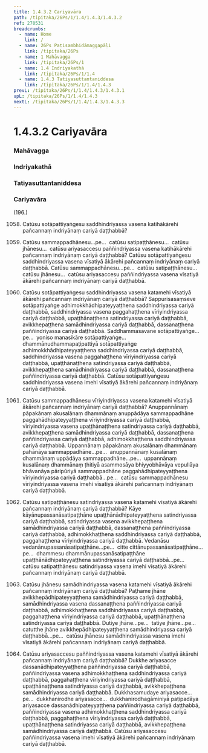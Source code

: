 ```yaml
---
title: 1.4.3.2 Cariyavāra
path: /tipitaka/26Ps/1/1.4/1.4.3/1.4.3.2
ref: 270531
breadcrumbs:
  - name: Home
    link: /
  - name: 26Ps Paṭisambhidāmaggapāḷi
    link: /tipitaka/26Ps
  - name: 1 Mahāvagga
    link: /tipitaka/26Ps/1
  - name: 1.4 Indriyakathā
    link: /tipitaka/26Ps/1/1.4
  - name: 1.4.3 Tatiyasuttantaniddesa
    link: /tipitaka/26Ps/1/1.4/1.4.3
prevL: /tipitaka/26Ps/1/1.4/1.4.3/1.4.3.1
upL: /tipitaka/26Ps/1/1.4/1.4.3
nextL: /tipitaka/26Ps/1/1.4/1.4.3/1.4.3.3
---
```


# 1.4.3.2 Cariyavāra

### Mahāvagga

### Indriyakathā

### Tatiyasuttantaniddesa

### Cariyavāra

(196.)

1058. Catūsu sotāpattiyaṅgesu saddhindriyassa vasena katihākārehi pañcannaṃ indriyānaṃ cariyā daṭṭhabbā?

1059. Catūsu sammappadhānesu…pe…  catūsu satipaṭṭhānesu…  catūsu jhānesu…  catūsu ariyasaccesu paññindriyassa vasena katihākārehi pañcannaṃ indriyānaṃ cariyā daṭṭhabbā? Catūsu sotāpattiyaṅgesu saddhindriyassa vasena vīsatiyā ākārehi pañcannaṃ indriyānaṃ cariyā daṭṭhabbā. Catūsu sammappadhānesu…pe…  catūsu satipaṭṭhānesu…  catūsu jhānesu…  catūsu ariyasaccesu paññindriyassa vasena vīsatiyā ākārehi pañcannaṃ indriyānaṃ cariyā daṭṭhabbā.

1060. Catūsu sotāpattiyaṅgesu saddhindriyassa vasena katamehi vīsatiyā ākārehi pañcannaṃ indriyānaṃ cariyā daṭṭhabbā? Sappurisasaṃseve sotāpattiyaṅge adhimokkhādhipateyyaṭṭhena saddhindriyassa cariyā daṭṭhabbā, saddhindriyassa vasena paggahaṭṭhena vīriyindriyassa cariyā daṭṭhabbā, upaṭṭhānaṭṭhena satindriyassa cariyā daṭṭhabbā, avikkhepaṭṭhena samādhindriyassa cariyā daṭṭhabbā, dassanaṭṭhena paññindriyassa cariyā daṭṭhabbā. Saddhammasavane sotāpattiyaṅge…pe…  yoniso manasikāre sotāpattiyaṅge…  dhammānudhammapaṭipattiyā sotāpattiyaṅge adhimokkhādhipateyyaṭṭhena saddhindriyassa cariyā daṭṭhabbā, saddhindriyassa vasena paggahaṭṭhena vīriyindriyassa cariyā daṭṭhabbā, upaṭṭhānaṭṭhena satindriyassa cariyā daṭṭhabbā, avikkhepaṭṭhena samādhindriyassa cariyā daṭṭhabbā, dassanaṭṭhena paññindriyassa cariyā daṭṭhabbā. Catūsu sotāpattiyaṅgesu saddhindriyassa vasena imehi vīsatiyā ākārehi pañcannaṃ indriyānaṃ cariyā daṭṭhabbā.

1061. Catūsu sammappadhānesu vīriyindriyassa vasena katamehi vīsatiyā ākārehi pañcannaṃ indriyānaṃ cariyā daṭṭhabbā? Anuppannānaṃ pāpakānaṃ akusalānaṃ dhammānaṃ anuppādāya sammappadhāne paggahādhipateyyaṭṭhena vīriyindriyassa cariyā daṭṭhabbā, vīriyindriyassa vasena upaṭṭhānaṭṭhena satindriyassa cariyā daṭṭhabbā, avikkhepaṭṭhena samādhindriyassa cariyā daṭṭhabbā, dassanaṭṭhena paññindriyassa cariyā daṭṭhabbā, adhimokkhaṭṭhena saddhindriyassa cariyā daṭṭhabbā. Uppannānaṃ pāpakānaṃ akusalānaṃ dhammānaṃ pahānāya sammappadhāne…pe…  anuppannānaṃ kusalānaṃ dhammānaṃ uppādāya sammappadhāne…pe…  uppannānaṃ kusalānaṃ dhammānaṃ ṭhitiyā asammosāya bhiyyobhāvāya vepullāya bhāvanāya pāripūriyā sammappadhāne paggahādhipateyyaṭṭhena vīriyindriyassa cariyā daṭṭhabbā…pe…  catūsu sammappadhānesu vīriyindriyassa vasena imehi vīsatiyā ākārehi pañcannaṃ indriyānaṃ cariyā daṭṭhabbā.

1062. Catūsu satipaṭṭhānesu satindriyassa vasena katamehi vīsatiyā ākārehi pañcannaṃ indriyānaṃ cariyā daṭṭhabbā? Kāye kāyānupassanāsatipaṭṭhāne upaṭṭhānādhipateyyaṭṭhena satindriyassa cariyā daṭṭhabbā, satindriyassa vasena avikkhepaṭṭhena samādhindriyassa cariyā daṭṭhabbā, dassanaṭṭhena paññindriyassa cariyā daṭṭhabbā, adhimokkhaṭṭhena saddhindriyassa cariyā daṭṭhabbā, paggahaṭṭhena vīriyindriyassa cariyā daṭṭhabbā. Vedanāsu vedanānupassanāsatipaṭṭhāne…pe…  citte cittānupassanāsatipaṭṭhāne…pe…  dhammesu dhammānupassanāsatipaṭṭhāne upaṭṭhānādhipateyyaṭṭhena satindriyassa cariyā daṭṭhabbā…pe…  catūsu satipaṭṭhānesu satindriyassa vasena imehi vīsatiyā ākārehi pañcannaṃ indriyānaṃ cariyā daṭṭhabbā.

1063. Catūsu jhānesu samādhindriyassa vasena katamehi vīsatiyā ākārehi pañcannaṃ indriyānaṃ cariyā daṭṭhabbā? Paṭhame jhāne avikkhepādhipateyyaṭṭhena samādhindriyassa cariyā daṭṭhabbā, samādhindriyassa vasena dassanaṭṭhena paññindriyassa cariyā daṭṭhabbā, adhimokkhaṭṭhena saddhindriyassa cariyā daṭṭhabbā, paggahaṭṭhena vīriyindriyassa cariyā daṭṭhabbā, upaṭṭhānaṭṭhena satindriyassa cariyā daṭṭhabbā. Dutiye jhāne…pe…  tatiye jhāne…pe…  catutthe jhāne avikkhepādhipateyyaṭṭhena samādhindriyassa cariyā daṭṭhabbā…pe…  catūsu jhānesu samādhindriyassa vasena imehi vīsatiyā ākārehi pañcannaṃ indriyānaṃ cariyā daṭṭhabbā.

1064. Catūsu ariyasaccesu paññindriyassa vasena katamehi vīsatiyā ākārehi pañcannaṃ indriyānaṃ cariyā daṭṭhabbā? Dukkhe ariyasacce dassanādhipateyyaṭṭhena paññindriyassa cariyā daṭṭhabbā, paññindriyassa vasena adhimokkhaṭṭhena saddhindriyassa cariyā daṭṭhabbā, paggahaṭṭhena vīriyindriyassa cariyā daṭṭhabbā, upaṭṭhānaṭṭhena satindriyassa cariyā daṭṭhabbā, avikkhepaṭṭhena samādhindriyassa cariyā daṭṭhabbā. Dukkhasamudaye ariyasacce…pe…  dukkhanirodhe ariyasacce…  dukkhanirodhagāminiyā paṭipadāya ariyasacce dassanādhipateyyaṭṭhena paññindriyassa cariyā daṭṭhabbā, paññindriyassa vasena adhimokkhaṭṭhena saddhindriyassa cariyā daṭṭhabbā, paggahaṭṭhena vīriyindriyassa cariyā daṭṭhabbā, upaṭṭhānaṭṭhena satindriyassa cariyā daṭṭhabbā, avikkhepaṭṭhena samādhindriyassa cariyā daṭṭhabbā. Catūsu ariyasaccesu paññindriyassa vasena imehi vīsatiyā ākārehi pañcannaṃ indriyānaṃ cariyā daṭṭhabbā.


